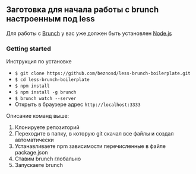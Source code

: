 ## Заготовка для начала работы с brunch настроенным под less

Для работы с [Brunch](http://brunch.io) у вас уже должен быть установлен [Node.js](https://nodejs.org/)

### Getting started

Инструкция по установке
   * `$ git clone https://github.com/beznosd/less-brunch-boilerplate.git`
   * `$ cd less-brunch-boilerplate`
   * `$ npm install`
   * `$ npm install -g brunch`
   * `$ brunch watch --server`
   * Открыть в браузере адрес `http://localhost:3333`

Описание команд выше:
  1. Клонируете репозиторий
  2. Переходите в папку, в которую git скачал все файлы и создал автоматически
  3. Устанавливаете npm зависимости перечисленные в файле package.json
  4. Ставим brunch глобально
  5. Запускаете brunch
